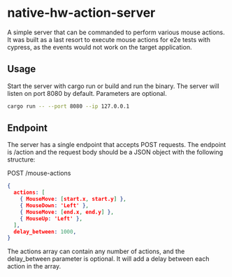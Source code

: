 # native-hw-action-server

A simple server that can be commanded to perform various mouse actions. It was built as a last resort to execute mouse actions for e2e tests with cypress, as the events would not work on the target application.

## Usage
Start the server with cargo run or build and run the binary. The server will listen on port 8080 by default. Parameters are optional.

```bash
cargo run -- --port 8080 --ip 127.0.0.1
```

## Endpoint
The server has a single endpoint that accepts POST requests. The endpoint is /action and the request body should be a JSON object with the following structure:

POST /mouse-actions
```json
{
  actions: [
    { MouseMove: [start.x, start.y] },
    { MouseDown: 'Left' },
    { MouseMove: [end.x, end.y] },
    { MouseUp: 'Left' },
  ],
  delay_between: 1000,
}
```

The actions array can contain any number of actions, and the delay_between parameter is optional. It will add a delay between each action in the array.
